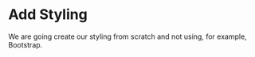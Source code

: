 # Add Styling

We are going create our styling from scratch and not using, for example, Bootstrap.



